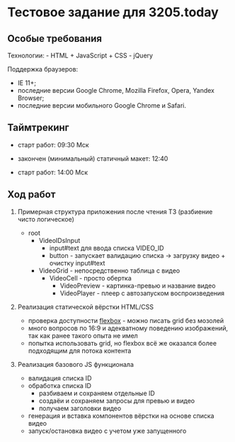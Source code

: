 # Тестовое задание для 3205.today

## Особые требования

Технологии:
    - HTML + JavaScript + CSS
    - jQuery

Поддержка браузеров:
- IE 11+;
- последние версии Google Chrome, Mozilla Firefox, Opera, Yandex Browser;
- последние версии мобильного Google Chrome и Safari.

## Таймтрекинг

- старт работ: 09:30 Мск
- закончен (минимальный) статичный макет: 12:40

- старт работ: 14:00 Мск

## Ход работ

1) Примерная структура приложения после чтения ТЗ (разбиение чисто логическое)
    - root
        - VideoIDsInput
            - input#text для ввода списка VIDEO_ID
            - button - запускает валидацию списка -> загрузку видео + очистку input#text
        - VideoGrid - непосредственно таблица с видео
            - VideoCell - просто обертка
                - VideoPreview - картинка-превью и название видео
                - VideoPlayer - плеер с автозапуском воспроизведения

2) Реализация статической вёрстки HTML/CSS
    - проверка доступности [flexbox](https://caniuse.com/#feat=flexbox) - можно писать grid без мозолей
    - много вопросов по 16:9 и адекватному поведению изображений, так как ранее такого опыта не имел
    - попытка использовать grid, но flexbox всё же оказался более подходящим для потока контента
    
3) Реализация базового JS функционала
    - валидация списка ID
    - обработка списка ID
        - разбиваем и сохраняем отдельные ID
        - создаёи и сохраняем запросы для превью и видео
        - получаем заголовки видео
    - генерация и вставка компонентов вёрстки на основе списка видео
    - запуск/остановка видео с учетом уже запущенного

